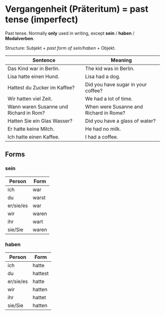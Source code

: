 # Vergangenheit (Präteritum) = past tense (imperfect)

Past tense. Normally **only** used in writing, except **sein** / **haben** / **Modalverben**.

Structure: Subjekt + *past form of sein/haben* + Objekt.

| Sentence                               | Meaning                                |
| -------------------------------------- | -------------------------------------- |
| Das Kind war in Berlin.                | The kid was in Berlin.                 |
| Lisa hatte einen Hund.                 | Lisa had a dog.                        |
| Hattest du Zucker im Kaffee?           | Did you have sugar in your coffee?     |
| Wir hatten viel Zeit.                  | We had a lot of time.                  |
| Wann waren Susanne und Richard in Rom? | When were Susanne and Richard in Rome? |
| Hatten Sie ein Glas Wasser?            | Did you have a glass of water?         |
| Er hatte keine Milch.                  | He had no milk.                        |
| Ich hatte einen Kaffee.                | I had a coffee.                        |

## Forms

### sein

| Person    | Form  |
| --------- | ----- |
| ich       | war   |
| du        | warst |
| er/sie/es | war   |
| wir       | waren |
| ihr       | wart  |
| sie/Sie   | waren |

### haben

| Person    | Form    |
| --------- | ------- |
| ich       | hatte   |
| du        | hattest |
| er/sie/es | hatte   |
| wir       | hatten  |
| ihr       | hattet  |
| sie/Sie   | hatten  |

